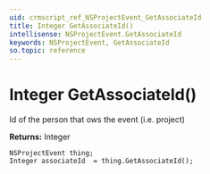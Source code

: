 ```yaml
---
uid: crmscript_ref_NSProjectEvent_GetAssociateId
title: Integer GetAssociateId()
intellisense: NSProjectEvent.GetAssociateId
keywords: NSProjectEvent, GetAssociateId
so.topic: reference
---
```


# Integer GetAssociateId()

Id of the person that ows the event (i.e. project)

**Returns:** Integer

```crmscript
NSProjectEvent thing;
Integer associateId  = thing.GetAssociateId();
```

